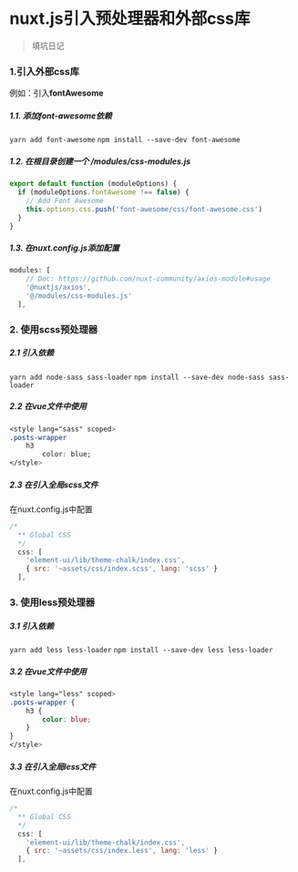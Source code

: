 # nuxt.js引入预处理器和外部css库
> 填坑日记
### 1.引入外部css库
例如：引入**fontAwesome**
##### 1.1. 添加font-awesome依赖
`yarn add font-awesome`
`npm install --save-dev font-awesome`
##### 1.2. 在根目录创建一个 **/modules/css-modules.js**  
```javascript
export default function (moduleOptions) {
  if (moduleOptions.fontAwesome !== false) {
    // Add Font Awesome
    this.options.css.push('font-awesome/css/font-awesome.css')
  }
}
```
##### 1.3. 在**nuxt.config.js**添加配置
```javascript
modules: [
    // Doc: https://github.com/nuxt-community/axios-module#usage
    '@nuxtjs/axios',
    '@/modules/css-modules.js'
  ],
```

### 2. 使用scss预处理器
##### 2.1 引入依赖
`yarn add node-sass sass-loader`
`npm install --save-dev node-sass sass-loader`
##### 2.2 在vue文件中使用
```css
<style lang="sass" scoped>
.posts-wrapper
    h3
        color: blue;
</style>
```
##### 2.3 在引入全局scss文件
在nuxt.config.js中配置
```javascript
/*
  ** Global CSS
  */
  css: [
    'element-ui/lib/theme-chalk/index.css',
    { src: '~assets/css/index.scss', lang: 'scss' }
  ],
```

### 3. 使用less预处理器
##### 3.1 引入依赖
`yarn add less less-loader`
`npm install --save-dev less less-loader`
##### 3.2 在vue文件中使用
```css
<style lang="less" scoped>
.posts-wrapper {
    h3 {
        color: blue;
    }
}
</style>
```
##### 3.3 在引入全局less文件
在nuxt.config.js中配置
```javascript
/*
  ** Global CSS
  */
  css: [
    'element-ui/lib/theme-chalk/index.css',
    { src: '~assets/css/index.less', lang: 'less' }
  ],
```
